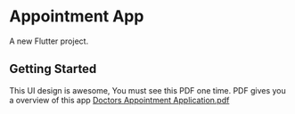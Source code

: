 # Appointment App

A new Flutter project.

## Getting Started


This UI design is awesome,
You must see this PDF one time.
PDF gives you a overview of this app
[Doctors Appointment Application.pdf](https://github.com/user-attachments/files/15525784/Doctors.Appointment.Application.pdf)


